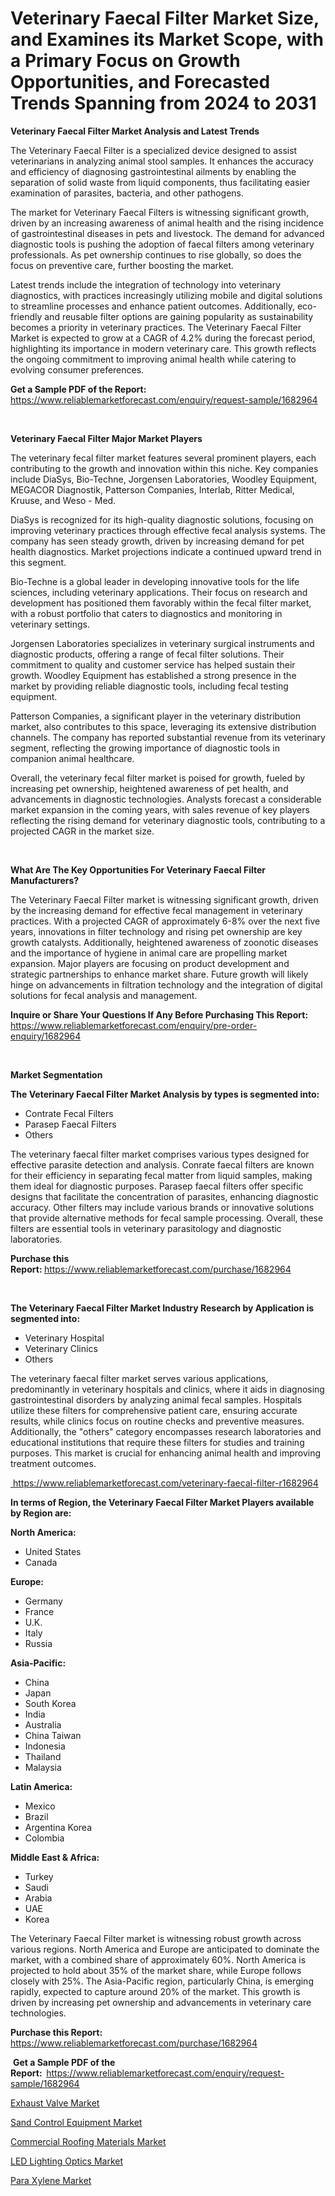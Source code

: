 <p><h1>Veterinary Faecal Filter Market Size, and Examines its Market Scope, with a Primary Focus on Growth Opportunities, and Forecasted Trends Spanning from 2024 to 2031</h1></p><p><strong>Veterinary Faecal Filter Market Analysis and Latest Trends</strong></p>
<p><p>The Veterinary Faecal Filter is a specialized device designed to assist veterinarians in analyzing animal stool samples. It enhances the accuracy and efficiency of diagnosing gastrointestinal ailments by enabling the separation of solid waste from liquid components, thus facilitating easier examination of parasites, bacteria, and other pathogens. </p><p>The market for Veterinary Faecal Filters is witnessing significant growth, driven by an increasing awareness of animal health and the rising incidence of gastrointestinal diseases in pets and livestock. The demand for advanced diagnostic tools is pushing the adoption of faecal filters among veterinary professionals. As pet ownership continues to rise globally, so does the focus on preventive care, further boosting the market.</p><p>Latest trends include the integration of technology into veterinary diagnostics, with practices increasingly utilizing mobile and digital solutions to streamline processes and enhance patient outcomes. Additionally, eco-friendly and reusable filter options are gaining popularity as sustainability becomes a priority in veterinary practices. The Veterinary Faecal Filter Market is expected to grow at a CAGR of 4.2% during the forecast period, highlighting its importance in modern veterinary care. This growth reflects the ongoing commitment to improving animal health while catering to evolving consumer preferences.</p></p>
<p><strong>Get a Sample PDF of the Report:&nbsp;</strong> <a href="https://www.reliablemarketforecast.com/enquiry/request-sample/1682964?utm_campaign=1437&utm_medium=2&utm_source=Github&utm_content=ia&utm_term=15102024&utm_id=veterinary-faecal-filter">https://www.reliablemarketforecast.com/enquiry/request-sample/1682964</a></p>
<p>&nbsp;</p>
<p><strong>Veterinary Faecal Filter Major Market Players</strong></p>
<p><p>The veterinary fecal filter market features several prominent players, each contributing to the growth and innovation within this niche. Key companies include DiaSys, Bio-Techne, Jorgensen Laboratories, Woodley Equipment, MEGACOR Diagnostik, Patterson Companies, Interlab, Ritter Medical, Kruuse, and Weso - Med. </p><p>DiaSys is recognized for its high-quality diagnostic solutions, focusing on improving veterinary practices through effective fecal analysis systems. The company has seen steady growth, driven by increasing demand for pet health diagnostics. Market projections indicate a continued upward trend in this segment.</p><p>Bio-Techne is a global leader in developing innovative tools for the life sciences, including veterinary applications. Their focus on research and development has positioned them favorably within the fecal filter market, with a robust portfolio that caters to diagnostics and monitoring in veterinary settings.</p><p>Jorgensen Laboratories specializes in veterinary surgical instruments and diagnostic products, offering a range of fecal filter solutions. Their commitment to quality and customer service has helped sustain their growth. Woodley Equipment has established a strong presence in the market by providing reliable diagnostic tools, including fecal testing equipment.</p><p>Patterson Companies, a significant player in the veterinary distribution market, also contributes to this space, leveraging its extensive distribution channels. The company has reported substantial revenue from its veterinary segment, reflecting the growing importance of diagnostic tools in companion animal healthcare.</p><p>Overall, the veterinary fecal filter market is poised for growth, fueled by increasing pet ownership, heightened awareness of pet health, and advancements in diagnostic technologies. Analysts forecast a considerable market expansion in the coming years, with sales revenue of key players reflecting the rising demand for veterinary diagnostic tools, contributing to a projected CAGR in the market size.</p></p>
<p>&nbsp;</p>
<p><strong>What Are The Key Opportunities For Veterinary Faecal Filter Manufacturers?</strong></p>
<p><p>The Veterinary Faecal Filter market is witnessing significant growth, driven by the increasing demand for effective fecal management in veterinary practices. With a projected CAGR of approximately 6-8% over the next five years, innovations in filter technology and rising pet ownership are key growth catalysts. Additionally, heightened awareness of zoonotic diseases and the importance of hygiene in animal care are propelling market expansion. Major players are focusing on product development and strategic partnerships to enhance market share. Future growth will likely hinge on advancements in filtration technology and the integration of digital solutions for fecal analysis and management.</p></p>
<p><strong>Inquire or Share Your Questions If Any Before Purchasing This Report:</strong> <a href="https://www.reliablemarketforecast.com/enquiry/pre-order-enquiry/1682964?utm_campaign=1437&utm_medium=2&utm_source=Github&utm_content=ia&utm_term=15102024&utm_id=veterinary-faecal-filter">https://www.reliablemarketforecast.com/enquiry/pre-order-enquiry/1682964</a></p>
<p>&nbsp;</p>
<p><strong>Market Segmentation</strong></p>
<p><strong>The Veterinary Faecal Filter Market Analysis by types is segmented into:</strong></p>
<p><ul><li>Contrate Fecal Filters</li><li>Parasep Faecal Filters</li><li>Others</li></ul></p>
<p><p>The veterinary faecal filter market comprises various types designed for effective parasite detection and analysis. Conrate faecal filters are known for their efficiency in separating fecal matter from liquid samples, making them ideal for diagnostic purposes. Parasep faecal filters offer specific designs that facilitate the concentration of parasites, enhancing diagnostic accuracy. Other filters may include various brands or innovative solutions that provide alternative methods for fecal sample processing. Overall, these filters are essential tools in veterinary parasitology and diagnostic laboratories.</p></p>
<p><strong>Purchase this Report:&nbsp;</strong><a href="https://www.reliablemarketforecast.com/purchase/1682964?utm_campaign=1437&utm_medium=2&utm_source=Github&utm_content=ia&utm_term=15102024&utm_id=veterinary-faecal-filter">https://www.reliablemarketforecast.com/purchase/1682964</a></p>
<p>&nbsp;</p>
<p><strong>The Veterinary Faecal Filter Market Industry Research by Application is segmented into:</strong></p>
<p><ul><li>Veterinary Hospital</li><li>Veterinary Clinics</li><li>Others</li></ul></p>
<p><p>The veterinary faecal filter market serves various applications, predominantly in veterinary hospitals and clinics, where it aids in diagnosing gastrointestinal disorders by analyzing animal fecal samples. Hospitals utilize these filters for comprehensive patient care, ensuring accurate results, while clinics focus on routine checks and preventive measures. Additionally, the "others" category encompasses research laboratories and educational institutions that require these filters for studies and training purposes. This market is crucial for enhancing animal health and improving treatment outcomes.</p></p>
<p><a href="https://www.reliablemarketforecast.com/veterinary-faecal-filter-r1682964?utm_campaign=1437&utm_medium=2&utm_source=Github&utm_content=ia&utm_term=15102024&utm_id=veterinary-faecal-filter">&nbsp;https://www.reliablemarketforecast.com/veterinary-faecal-filter-r1682964</a></p>
<p><strong>In terms of Region, the Veterinary Faecal Filter Market Players available by Region are:</strong></p>
<p>
    <p> <strong> North America: </strong>
        <ul>
            <li>United States</li>
            <li>Canada</li>
        </ul>
        </p> 
    <p> <strong> Europe: </strong>
        <ul>
            <li>Germany</li>
            <li>France</li>
            <li>U.K.</li>
            <li>Italy</li>
            <li>Russia</li>
        </ul>
        </p> 
    <p> <strong> Asia-Pacific: </strong>
        <ul>
            <li>China</li>
            <li>Japan</li>
            <li>South Korea</li>
            <li>India</li>
            <li>Australia</li>
            <li>China Taiwan</li>
            <li>Indonesia</li>
            <li>Thailand</li>
            <li>Malaysia</li>
        </ul>
        </p> 
    <p> <strong> Latin America: </strong>
        <ul>
            <li>Mexico</li>
            <li>Brazil</li>
            <li>Argentina Korea</li>
            <li>Colombia</li>
        </ul>
        </p> 
    <p> <strong> Middle East & Africa: </strong>
        <ul>
            <li>Turkey</li>
            <li>Saudi</li>
            <li>Arabia</li>
            <li>UAE</li>
            <li>Korea</li>
        </ul>
    </p>
    </p>
<p><p>The Veterinary Faecal Filter market is witnessing robust growth across various regions. North America and Europe are anticipated to dominate the market, with a combined share of approximately 60%. North America is projected to hold about 35% of the market share, while Europe follows closely with 25%. The Asia-Pacific region, particularly China, is emerging rapidly, expected to capture around 20% of the market. This growth is driven by increasing pet ownership and advancements in veterinary care technologies.</p></p>
<p><strong>Purchase this Report: </strong><a href="https://www.reliablemarketforecast.com/purchase/1682964?utm_campaign=1437&utm_medium=2&utm_source=Github&utm_content=ia&utm_term=15102024&utm_id=veterinary-faecal-filter">https://www.reliablemarketforecast.com/purchase/1682964</a></p>
<p>&nbsp;<strong>Get a Sample PDF of the Report:&nbsp;&nbsp;</strong><a href="https://www.reliablemarketforecast.com/enquiry/request-sample/1682964?utm_campaign=1437&utm_medium=2&utm_source=Github&utm_content=ia&utm_term=15102024&utm_id=veterinary-faecal-filter">https://www.reliablemarketforecast.com/enquiry/request-sample/1682964</a></p>
<p><strong></strong></p>
<p><p><a href="https://issuu.com/reportprime-2/docs/exhaust-valve-market-size-2030.pptx_c393ab8c199b8f?utm_campaign=1437&utm_medium=2&utm_source=Github&utm_content=ia&utm_term=15102024&utm_id=veterinary-faecal-filter">Exhaust Valve Market</a></p><p><a href="https://github.com/chaschadedn/Market-Research-Report-List-1/blob/main/sand-control-equipment-market.md?utm_campaign=1437&utm_medium=2&utm_source=Github&utm_content=ia&utm_term=15102024&utm_id=veterinary-faecal-filter">Sand Control Equipment Market</a></p><p><a href="https://www.linkedin.com/pulse/global-commercial-roofing-materials-market-focus-product-zn9cc?utm_campaign=1437&utm_medium=2&utm_source=Github&utm_content=ia&utm_term=15102024&utm_id=veterinary-faecal-filter">Commercial Roofing Materials Market</a></p><p><a href="https://github.com/kyleetroxilbu/Market-Research-Report-List-1/blob/main/led-lighting-optics-market.md?utm_campaign=1437&utm_medium=2&utm_source=Github&utm_content=ia&utm_term=15102024&utm_id=veterinary-faecal-filter">LED Lighting Optics Market</a></p><p><a href="https://www.linkedin.com/pulse/para-xylene-market-investigation-industry-evolution-euwfc?utm_campaign=1437&utm_medium=2&utm_source=Github&utm_content=ia&utm_term=15102024&utm_id=veterinary-faecal-filter">Para Xylene Market</a></p></p>